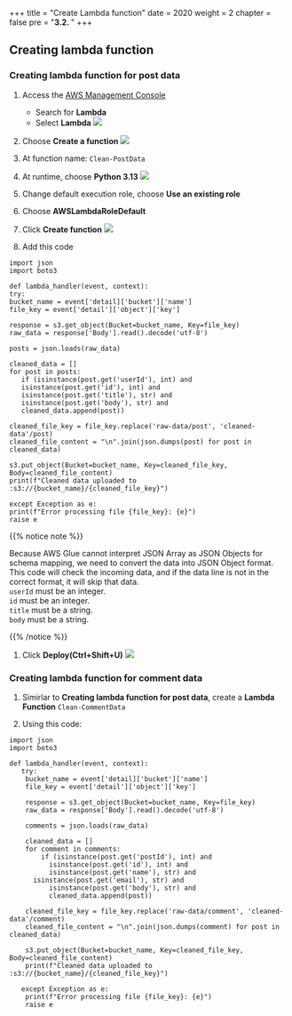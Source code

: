+++
title = "Create Lambda function"
date = 2020
weight = 2
chapter = false
pre = "<b>3.2. </b>"
+++

## Creating lambda function

### Creating lambda function for post data

1.  Access the [AWS Management Console](https://us-east-1.console.aws.amazon.com/console/home?region=us-east-1)

    - Search for **Lambda**
    - Select **Lambda**
      ![](/images/3/2/1.png)

2.  Choose **Create a function**
    ![](/images/3/2/2.png)

3.  At function name: `Clean-PostData`
4.  At runtime, choose **Python 3.13**
    ![](/images/3/2/3.png)
5.  Change default execution role, choose **Use an existing role**
6.  Choose **AWSLambdaRoleDefault**
7.  Click **Create function**
    ![](/images/3/2/4.png)

8.  Add this code

```
import json
import boto3

def lambda_handler(event, context):
try:
bucket_name = event['detail]['bucket']['name']
file_key = event['detail']['object']['key']

response = s3.get_object(Bucket=bucket_name, Key=file_key)
raw_data = response['Body'].read().decode('utf-8')

posts = json.loads(raw_data)

cleaned_data = []
for post in posts:
   if (isinstance(post.get('userId'), int) and
   isinstance(post.get('id'), int) and
   isinstance(post.get('title'), str) and
   isinstance(post.get('body'), str) and
   cleaned_data.append(post))

cleaned_file_key = file_key.replace('raw-data/post', 'cleaned-data'/post)
cleaned_file_content = "\n".join(json.dumps(post) for post in cleaned_data)

s3.put_object(Bucket=bucket_name, Key=cleaned_file_key, Body=cleaned_file_content)
print(f"Cleaned data uploaded to :s3://{bucket_name}/{cleaned_file_key}")

except Exception as e:
print(f"Error processing file {file_key}: {e}")
raise e
```

{{% notice note %}}

Because AWS Glue cannot interpret JSON Array as JSON Objects for schema mapping, we need to convert the data into JSON Object format.  
This code will check the incoming data, and if the data line is not in the correct format, it will skip that data.  
`userId` must be an integer.  
`id` must be an integer.  
`title` must be a string.  
`body` must be a string.

{{% /notice %}}

1. Click **Deploy(Ctrl+Shift+U)**
   ![](/images/3/2/5.png)

### Creating lambda function for comment data

1. Simirlar to **Creating lambda function for post data**, create a **Lambda Function** `Clean-CommentData`

2. Using this code:

```
import json
import boto3

def lambda_handler(event, context):
   try:
	bucket_name = event['detail]['bucket']['name']
	file_key = event['detail']['object']['key']

	response = s3.get_object(Bucket=bucket_name, Key=file_key)
	raw_data = response['Body'].read().decode('utf-8')

	comments = json.loads(raw_data)

	cleaned_data = []
	for comment in comments:
	    if (isinstance(post.get('postId'), int) and
		  isinstance(post.get('id'), int) and
		  isinstance(post.get('name'), str) and
      isinstance(post.get('email'), str) and
		  isinstance(post.get('body'), str) and
		  cleaned_data.append(post))

	cleaned_file_key = file_key.replace('raw-data/comment', 'cleaned-data'/comment)
	cleaned_file_content = "\n".join(json.dumps(comment) for post in cleaned_data)

	s3.put_object(Bucket=bucket_name, Key=cleaned_file_key, Body=cleaned_file_content)
	print(f"Cleaned data uploaded to :s3://{bucket_name}/{cleaned_file_key}")

   except Exception as e:
	print(f"Error processing file {file_key}: {e}")
	raise e
```
